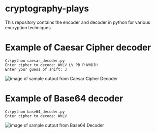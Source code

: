# cryptography-plays
This repository contains the encoder and decoder in python for various encryption techniques


# Example of Caesar Cipher decoder
```
C:\python caesar_decoder.py
Enter cipher to decode: WKLV LV PB PHVVDJH
Enter your guess of shift: 3
```

![image of sample output from Caesar Cipher Decoder](https://user-images.githubusercontent.com/3078767/43049123-19200430-8e10-11e8-9e32-2a2adec7d9dd.png)

# Example of Base64 decoder
```
C:\python base64_decoder.py
Enter cipher to decode: WKLV
```

![image of sample output from Base64 Decoder](https://user-images.githubusercontent.com/3078767/43100314-9d02986c-8ee2-11e8-982e-aeab16a2d000.png)